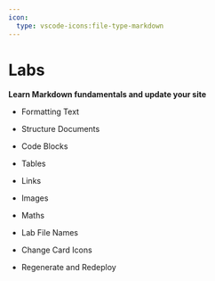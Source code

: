 ```yaml
---
icon:
  type: vscode-icons:file-type-markdown
---
```



# Labs


<b>Learn Markdown fundamentals and update your site</b>

- Formatting Text


- Structure Documents


- Code Blocks


- Tables


- Links


- Images


- Maths


- Lab File Names


- Change Card Icons


- Regenerate and Redeploy